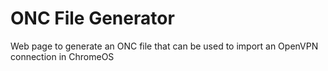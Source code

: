 # ONC File Generator
Web page to generate an ONC file that can be used to import an OpenVPN connection in ChromeOS 
